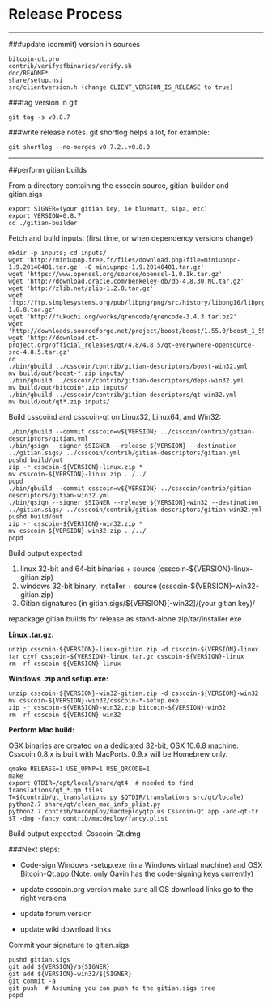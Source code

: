 Release Process
====================

* * *

###update (commit) version in sources


	bitcoin-qt.pro
	contrib/verifysfbinaries/verify.sh
	doc/README*
	share/setup.nsi
	src/clientversion.h (change CLIENT_VERSION_IS_RELEASE to true)

###tag version in git

	git tag -s v0.8.7

###write release notes. git shortlog helps a lot, for example:

	git shortlog --no-merges v0.7.2..v0.8.0

* * *

##perform gitian builds

 From a directory containing the csscoin source, gitian-builder and gitian.sigs
  
	export SIGNER=(your gitian key, ie bluematt, sipa, etc)
	export VERSION=0.8.7
	cd ./gitian-builder

 Fetch and build inputs: (first time, or when dependency versions change)

	mkdir -p inputs; cd inputs/
	wget 'http://miniupnp.free.fr/files/download.php?file=miniupnpc-1.9.20140401.tar.gz' -O miniupnpc-1.9.20140401.tar.gz'
	wget 'https://www.openssl.org/source/openssl-1.0.1k.tar.gz'
	wget 'http://download.oracle.com/berkeley-db/db-4.8.30.NC.tar.gz'
	wget 'http://zlib.net/zlib-1.2.8.tar.gz'
	wget 'ftp://ftp.simplesystems.org/pub/libpng/png/src/history/libpng16/libpng-1.6.8.tar.gz'
	wget 'http://fukuchi.org/works/qrencode/qrencode-3.4.3.tar.bz2'
	wget 'http://downloads.sourceforge.net/project/boost/boost/1.55.0/boost_1_55_0.tar.bz2'
	wget 'http://download.qt-project.org/official_releases/qt/4.8/4.8.5/qt-everywhere-opensource-src-4.8.5.tar.gz'
	cd ..
	./bin/gbuild ../csscoin/contrib/gitian-descriptors/boost-win32.yml
	mv build/out/boost-*.zip inputs/
	./bin/gbuild ../csscoin/contrib/gitian-descriptors/deps-win32.yml
	mv build/out/bitcoin*.zip inputs/
	./bin/gbuild ../csscoin/contrib/gitian-descriptors/qt-win32.yml
	mv build/out/qt*.zip inputs/

 Build csscoind and csscoin-qt on Linux32, Linux64, and Win32:
  
	./bin/gbuild --commit csscoin=v${VERSION} ../csscoin/contrib/gitian-descriptors/gitian.yml
	./bin/gsign --signer $SIGNER --release ${VERSION} --destination ../gitian.sigs/ ../csscoin/contrib/gitian-descriptors/gitian.yml
	pushd build/out
	zip -r csscoin-${VERSION}-linux.zip *
	mv csscoin-${VERSION}-linux.zip ../../
	popd
	./bin/gbuild --commit csscoin=v${VERSION} ../csscoin/contrib/gitian-descriptors/gitian-win32.yml
	./bin/gsign --signer $SIGNER --release ${VERSION}-win32 --destination ../gitian.sigs/ ../csscoin/contrib/gitian-descriptors/gitian-win32.yml
	pushd build/out
	zip -r csscoin-${VERSION}-win32.zip *
	mv csscoin-${VERSION}-win32.zip ../../
	popd

  Build output expected:

  1. linux 32-bit and 64-bit binaries + source (csscoin-${VERSION}-linux-gitian.zip)
  2. windows 32-bit binary, installer + source (csscoin-${VERSION}-win32-gitian.zip)
  3. Gitian signatures (in gitian.sigs/${VERSION}[-win32]/(your gitian key)/

repackage gitian builds for release as stand-alone zip/tar/installer exe

**Linux .tar.gz:**

	unzip csscoin-${VERSION}-linux-gitian.zip -d csscoin-${VERSION}-linux
	tar czvf csscoin-${VERSION}-linux.tar.gz csscoin-${VERSION}-linux
	rm -rf csscoin-${VERSION}-linux

**Windows .zip and setup.exe:**

	unzip csscoin-${VERSION}-win32-gitian.zip -d csscoin-${VERSION}-win32
	mv csscoin-${VERSION}-win32/csscoin-*-setup.exe .
	zip -r csscoin-${VERSION}-win32.zip bitcoin-${VERSION}-win32
	rm -rf csscoin-${VERSION}-win32

**Perform Mac build:**

  OSX binaries are created on a dedicated 32-bit, OSX 10.6.8 machine.
  Csscoin 0.8.x is built with MacPorts.  0.9.x will be Homebrew only.

	qmake RELEASE=1 USE_UPNP=1 USE_QRCODE=1
	make
	export QTDIR=/opt/local/share/qt4  # needed to find translations/qt_*.qm files
	T=$(contrib/qt_translations.py $QTDIR/translations src/qt/locale)
	python2.7 share/qt/clean_mac_info_plist.py
	python2.7 contrib/macdeploy/macdeployqtplus Csscoin-Qt.app -add-qt-tr $T -dmg -fancy contrib/macdeploy/fancy.plist

 Build output expected: Csscoin-Qt.dmg

###Next steps:

* Code-sign Windows -setup.exe (in a Windows virtual machine) and
  OSX Bitcoin-Qt.app (Note: only Gavin has the code-signing keys currently)

* update csscoin.org version
  make sure all OS download links go to the right versions

* update forum version

* update wiki download links

Commit your signature to gitian.sigs:

	pushd gitian.sigs
	git add ${VERSION}/${SIGNER}
	git add ${VERSION}-win32/${SIGNER}
	git commit -a
	git push  # Assuming you can push to the gitian.sigs tree
	popd

